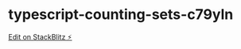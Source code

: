# typescript-counting-sets-c79yln

[Edit on StackBlitz ⚡️](https://stackblitz.com/edit/typescript-counting-sets-c79yln)